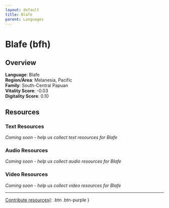 ```yaml
---
layout: default
title: Blafe
parent: Languages
---
```


# Blafe (bfh)

## Overview

**Language**: Blafe  
**Region/Area**: Melanesia, Pacific  
**Family**: South-Central Papuan  
**Vitality Score**: -0.03  
**Digitality Score**: 0.10  

## Resources

### Text Resources
*Coming soon - help us collect text resources for Blafe*

### Audio Resources
*Coming soon - help us collect audio resources for Blafe*

### Video Resources
*Coming soon - help us collect video resources for Blafe*

---

[Contribute resources](https://fairtrain.github.io/){: .btn .btn-purple }
